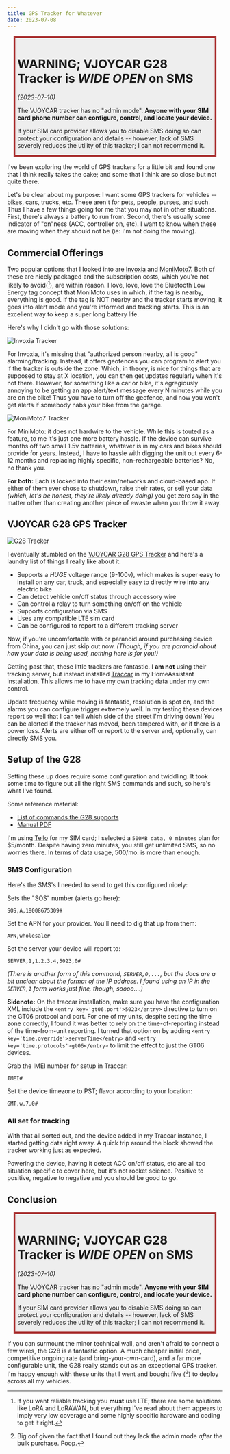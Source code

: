 ```yaml
---
title: GPS Tracker for Whatever
date: 2023-07-08
---
```


<div style="background-color: #eee; border: 4px solid #a33; padding: 5px 5px 0px 5px; margin:  15px">

# WARNING; VJOYCAR G28 Tracker is _WIDE OPEN_ on SMS
<i>(2023-07-10)</i>

The VJOYCAR tracker has no "admin mode". **Anyone with your SIM card phone number can configure, control, and locate your device.**

If your SIM card provider allows you to disable SMS doing so can protect your configuration and details -- however, lack of SMS severely reduces the utility of this tracker; I can not recommend it.

</div>

I've been exploring the world of GPS trackers for a little bit and found one that I think really takes the cake; and some that I think are so close but not quite there.

Let's be clear about my purpose: I want some GPS trackers for vehicles -- bikes, cars, trucks, etc. These aren't for pets, people, purses, and such. Thus I have a few things going for me that you may not in other situations. First, there's always a battery to run from. Second, there's usually some indicator of "on"ness (ACC, controller on, etc). I want to know when these are moving when they should not be (ie: I'm not doing the moving).

## Commercial Offerings

Two popular options that I looked into are [Invoxia](https://www.invoxia.com/) and [MoniMoto7](https://monimoto.com/product/tracker-monimoto-7/). Both of these are nicely packaged and the subscription costs, which you're not likely to avoid([^1]), are within reason. I love, love, love the Bluetooth Low Energy tag concept that MoniMoto uses in which, if the tag is nearby, everything is good. If the tag is NOT nearby and the tracker starts moving, it goes into alert mode and you're informed and tracking starts. This is an excellent way to keep a super long battery life.

Here's why I didn't go with those solutions:

![Invoxia Tracker](<2023-07-08 09_31_55-GPS Trackers for vehicles, valuables and pets - Invoxia.png> "It really is quite small")

For Invoxia, it's missing that "authorized person nearby, all is good" alarming/tracking. Instead, it offers geofences you can program to alert you if the tracker is outside the zone. Which, in theory, is nice for things that are supposed to stay at X location, you can then get updates regularly when it's not there. However, for something like a car or bike, it's egregiously annoying to be getting an app alert/text message every N minutes while you are on the bike! Thus you have to turn off the geofence, and now you won't get alerts if somebody nabs your bike from the garage.

![MoniMoto7 Tracker](<2023-07-08 09_33_12-Tracker Monimoto 7 - Monimoto US.png> "Fobs!")

For MiniMoto: it does not hardwire to the vehicle. While this is touted as a feature, to me it's just one more battery hassle. If the device can survive months off two small 1.5v batteries, whatever is in my cars and bikes should provide for years. Instead, I have to hassle with digging the unit out every 6-12 months and replacing highly specific, non-rechargeable batteries? No, no thank you.

**For both:** Each is locked into their esim/networks and cloud-based app. If either of them ever chose to shutdown, raise their rates, or sell your data _(which, let's be honest, they're likely already doing)_ you get zero say in the matter other than creating another piece of ewaste when you throw it away.

## VJOYCAR G28 GPS Tracker

![G28 Tracker](<2023-07-08 08.45.56.jpg> "Very small, but full of features")

I eventually stumbled on the [VJOYCAR G28 GPS Tracker](https://www.alibaba.com/product-detail/4G-Smart-Real-Time-Location-Tracking_1600801761567.html) and here's a laundry list of things I really like about it:

* Supports a _HUGE_ voltage range (9-100v), which makes is super easy to install on any car, truck, and especially easy to directly wire into any electric bike
* Can detect vehicle on/off status through accessory wire
* Can control a relay to turn something on/off on the vehicle
* Supports configuration via SMS
* Uses any compatible LTE sim card
* Can be configured to report to a different tracking server

Now, if you're uncomfortable with or paranoid around purchasing device from China, you can just skip out now. _(Though, if you are paranoid about how your data is being used, nothing here is for you!)_

Getting past that, these little trackers are fantastic. I **am not** using their tracking server, but instead installed [Traccar](https://www.traccar.org/) in my HomeAssistant installation. This allows me to have my own tracking data under my own control.

Update frequency while moving is fantastic, resolution is spot on, and the alarms you can configure trigger extremely well. In my testing these devices report so well that I can tell which side of the street I'm driving down! You can be alerted if the tracker has moved, been tampered with, or if there is a power loss. Alerts are either off or report to the server and, optionally, can directly SMS you.

## Setup of the G28

Setting these up does require some configuration and twiddling. It took some time to figure out all the right SMS commands and such, so here's what I've found.

Some reference material:
- [List of commands the G28 supports](https://docs.google.com/spreadsheets/d/1YEcCr1LKUNWWIl97aG6aPiibnHWOHijJSfZisGDvflI/edit?usp=sharing)
- [Manual PDF](<G28-4G user manual.pdf>)

I'm using [Tello](https://tello.com/) for my SIM card; I selected a `500MB data, 0 minutes` plan for $5/month. Despite having zero minutes, you still get unlimited SMS, so no worries there. In terms of data usage, 500/mo. is more than enough.


### SMS Configuration

Here's the SMS's I needed to send to get this configured nicely:

Sets the "SOS" number (alerts go here):
```text
SOS,A,18008675309#
```

Set the APN for your provider. You'll need to dig that up from them:
```text
APN,wholesale#
```

Set the server your device will report to:
```text
SERVER,1,1.2.3.4,5023,0#
```
_(There is another form of this command, `SERVER,0,...`, but the docs are a bit unclear about the format of the IP address. I found using an IP in the `SERVER,1` form works just fine, though, soooo....)_

**Sidenote:** On the traccar installation, make sure you have the configuration XML include the `<entry key='gt06.port'>5023</entry>` directive to turn on the GT06 protocol and port. For one of my units, despite setting the time zone correctly, I found it was better to rely on the time-of-reporting instead of the time-from-unit reporting. I turned that option on by adding `<entry key='time.override'>serverTime</entry>` and `<entry key='time.protocols'>gt06</entry>` to limit the effect to just the GT06 devices.

Grab the IMEI number for setup in Traccar:
```text
IMEI#
```

Set the device timezone to PST; flavor according to your location:
```text
GMT,w,7,0#
```

### All set for tracking

With that all sorted out, and the device added in my Traccar instance, I started getting data right away. A quick trip around the block showed the tracker working just as expected.

Powering the device, having it detect ACC on/off status, etc are all too situation specific to cover here, but it's not rocket science. Positive to positive, negative to negative and you should be good to go.

## Conclusion

<div style="background-color: #eee; border: 4px solid #a33; padding: 5px 5px 0px 5px; margin:  15px">

# WARNING; VJOYCAR G28 Tracker is _WIDE OPEN_ on SMS
<i>(2023-07-10)</i>

The VJOYCAR tracker has no "admin mode". **Anyone with your SIM card phone number can configure, control, and locate your device.**

If your SIM card provider allows you to disable SMS doing so can protect your configuration and details -- however, lack of SMS severely reduces the utility of this tracker; I can not recommend it.

</div>

If you can surmount the minor technical wall, and aren't afraid to connect a few wires, the G28 is a fantastic option. A much cheaper initial price, competitive ongoing rate (and bring-your-own-card), and a far more configurable unit, the G28 really stands out as an exceptional GPS tracker. I'm happy enough with these units that I went and bought five ([^2]) to deploy across all my vehicles.

[^1]: If you want reliable tracking you **must** use LTE; there are some solutions like LoRA and LoRAWAN, but everything I've read about them appears to imply very low coverage and some highly specific hardware and coding to get it right.

[^2]: Big oof given the fact that I found out they lack the admin mode _after_ the bulk purchase. Poop.